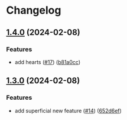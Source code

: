 # Changelog

## [1.4.0](https://github.com/replicate/create-replicate/compare/v1.3.0...v1.4.0) (2024-02-08)


### Features

* add hearts ([#17](https://github.com/replicate/create-replicate/issues/17)) ([b81a0cc](https://github.com/replicate/create-replicate/commit/b81a0cc132112f3f84673c414b990e7fdc476ac9))

## [1.3.0](https://github.com/replicate/create-replicate/compare/v1.2.3...v1.3.0) (2024-02-08)


### Features

* add superficial new feature ([#14](https://github.com/replicate/create-replicate/issues/14)) ([652d6ef](https://github.com/replicate/create-replicate/commit/652d6ef7ba14b64ba02eeef155d70f006c26e684))
